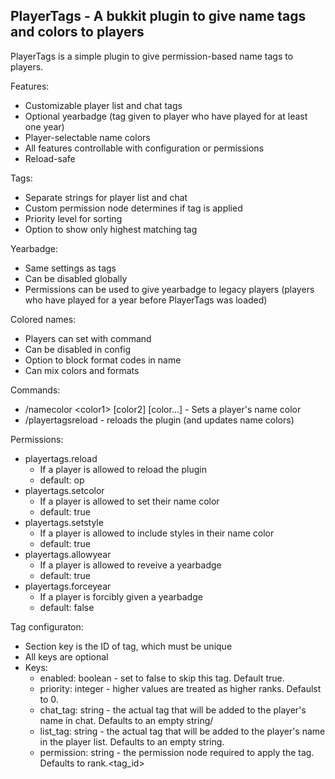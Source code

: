 PlayerTags - A bukkit plugin to give name tags and colors to players
---
PlayerTags is a simple plugin to give permission-based name tags to players.

Features:
* Customizable player list and chat tags
* Optional yearbadge (tag given to player who have played for at least
one year)
* Player-selectable name colors
* All features controllable with configuration or permissions
* Reload-safe

Tags:
* Separate strings for player list and chat
* Custom permission node determines if tag is applied
* Priority level for sorting
* Option to show only highest matching tag

Yearbadge:
* Same settings as tags
* Can be disabled globally
* Permissions can be used to give yearbadge to legacy players (players who
have played for a year before PlayerTags was loaded)

Colored names:
* Players can set with command
* Can be disabled in config
* Option to block format codes in name
* Can mix colors and formats

Commands:
* /namecolor \<color1\> \[color2\] \[color...\] - Sets a player's name color
* /playertagsreload - reloads the plugin (and updates name colors)

Permissions:
* playertags.reload
  * If a player is allowed to reload the plugin
  * default: op
* playertags.setcolor
  * If a player is allowed to set their name color
  * default: true
* playertags.setstyle
  * If a player is allowed to include styles in their name color
  * default: true
* playertags.allowyear
  * If a player is allowed to reveive a yearbadge
  * default: true
* playertags.forceyear
  * If a player is forcibly given a yearbadge
  * default: false
  
Tag configuraton:
* Section key is the ID of tag, which must be unique
* All keys are optional
* Keys:
  * enabled: boolean - set to false to skip this tag.  Default true.
  * priority: integer - higher values are treated as higher ranks.  Defaulst
  to 0.
  * chat_tag: string - the actual tag that will be added to the player's
  name in chat.  Defaults to an empty string/
  * list_tag: string - the actual tag that will be added to the player's
  name in the player list.  Defaults to an empty string.
  * permission: string - the permission node required to apply the tag.  Defaults
  to rank.<tag_id>